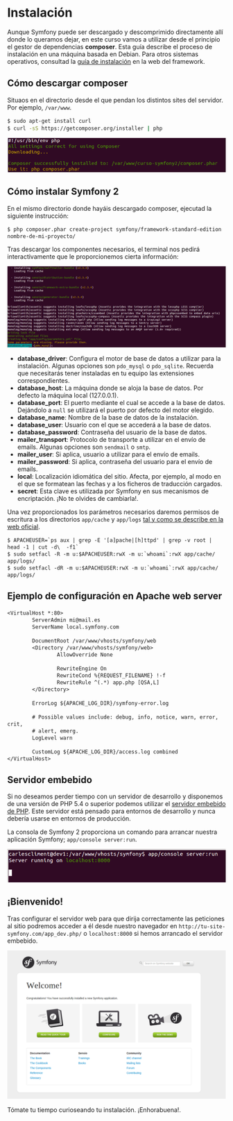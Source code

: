 # Instalación

Aunque Symfony puede ser descargado y descomprimido directamente allí donde lo queramos dejar, en este curso vamos a utilizar desde el principio el gestor de dependencias **composer**. Esta guía describe el proceso de instalación en una máquina basada en Debian. Para otros sistemas operativos, consultad la [guía de instalación](http://symfony.com/doc/current/book/installation.html) en la web del framework.

## Cómo descargar composer

Situaos en el directorio desde el que pendan los distintos sites del servidor. Por ejemplo, `/var/www`.

```bash
$ sudo apt-get install curl
$ curl -sS https://getcomposer.org/installer | php
```

![Instalación de Composer](composer_install.png "Instalación de Composer")

## Cómo instalar Symfony 2

En el mismo directorio donde hayáis descargado composer, ejecutad la siguiente instrucción:

```
$ php composer.phar create-project symfony/framework-standard-edition nombre-de-mi-proyecto/
```

Tras descargar los componentes necesarios, el terminal nos pedirá interactivamente que le proporcionemos cierta información:

![Configuración de Symfony](symfony_install.png "Configuración de Symfony")


- **database_driver**: Configura el motor de base de datos a utilizar para la instalación. Algunas opciones son `pdo_mysql` o `pdo_sqlite`. Recuerda que necesitarás tener instaladas en tu equipo las extensiones correspondientes.
- **database_host**: La máquina donde se aloja la base de datos. Por defecto la máquina local (127.0.0.1).
- **database_port**: El puerto mediante el cual se accede a la base de datos. Dejándolo a `null` se utilizará el puerto por defecto del motor elegido.
- **database_name**: Nombre de la base de datos de la instalación.
- **database_user**: Usuario con el que se accederá a la base de datos.
- **database_password**: Contraseña del usuario de la base de datos.
- **mailer_transport**: Protocolo de transporte a utilizar en el envío de emails. Algunas opciones son `sendmail` o `smtp`.
- **mailer_user**: Si aplica, usuario a utilizar para el envío de emails.
- **mailer_password**: Si aplica, contraseña del usuario para el envío de emails.
- **local**: Localización idiomática del sitio. Afecta, por ejemplo, al modo en el que se formatean las fechas y a los ficheros de traducción cargados.
- **secret**: Esta clave es utilizada por Symfony en sus mecanismos de encriptación. ¡No te olvides de cambiarla!.



Una vez proporcionados los parámetros necesarios daremos permisos de escritura a los directorios `app/cache` y `app/logs` [tal y como se describe en la web oficial](http://symfony.com/doc/current/book/installation.html#configuration-and-setup).


```
$ APACHEUSER=`ps aux | grep -E '[a]pache|[h]ttpd' | grep -v root | head -1 | cut -d\  -f1`
$ sudo setfacl -R -m u:$APACHEUSER:rwX -m u:`whoami`:rwX app/cache/ app/logs/
$ sudo setfacl -dR -m u:$APACHEUSER:rwX -m u:`whoami`:rwX app/cache/ app/logs/
```


## Ejemplo de configuración en Apache web server


```
<VirtualHost *:80>
        ServerAdmin mi@mail.es
        ServerName local.symfony.com

        DocumentRoot /var/www/vhosts/symfony/web
        <Directory /var/www/vhosts/symfony/web>
                AllowOverride None

                RewriteEngine On
                RewriteCond %{REQUEST_FILENAME} !-f
                RewriteRule ^(.*) app.php [QSA,L]
        </Directory>

        ErrorLog ${APACHE_LOG_DIR}/symfony-error.log

        # Possible values include: debug, info, notice, warn, error, crit,
        # alert, emerg.
        LogLevel warn

        CustomLog ${APACHE_LOG_DIR}/access.log combined
</VirtualHost>
```


## Servidor embebido

Si no deseamos perder tiempo con un servidor de desarrollo y disponemos de una versión de PHP 5.4 o superior podemos utilizar el [servidor embebido de PHP](http://www.php.net/manual/en/features.commandline.webserver.php). Este servidor está pensado para entornos de desarrollo y nunca debería usarse en entornos de producción.

La consola de Symfony 2 proporciona un comando para arrancar nuestra aplicación Symfony; `app/console server:run`.

![Builtin server](builtin-server.png "Builtin server")


## ¡Bienvenido!

Tras configurar el servidor web para que dirija correctamente las peticiones al sitio podremos acceder a él desde nuestro navegador en `http://tu-site-symfony.com/app_dev.php/` o `localhost:8000` si hemos arrancado el servidor embebido.

![Pantalla de bienvenida](bienvenida.png "Pantalla de bienvenida")

Tómate tu tiempo curioseando tu instalación. ¡Enhorabuena!.

